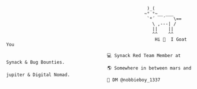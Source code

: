                                                          )_(
                                                        ~° °~__ ___
                                                         `*´   ´   \==
                                                           \ ,---| /
                                                           ||    ||    
                                                           ^^    ^^                  
                                                            Hi 👋  I Goat You     
                                                            
                                          💻 Synack Red Team Member at Synack & Bug Bounties.
                                          🌎 Somewhere in between mars and jupiter & Digital Nomad.
                                          📩 DM @nobbieboy_1337 


